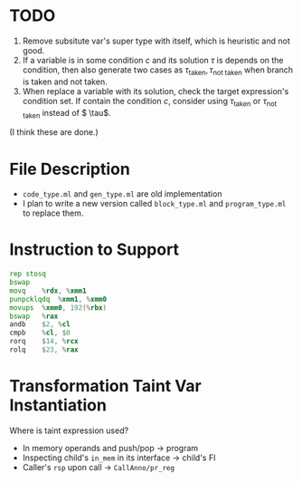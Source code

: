 # TODO

1. Remove subsitute var's super type with itself, which is heuristic and not good.
2. If a variable is in some condition $c$ and its solution $\tau$ is depends on the condition, then also generate two cases as $\tau_\text{taken}, \tau_\text{not taken}$ when branch is taken and not taken.
3. When replace a variable with its solution, check the target expression's condition set. If contain the condition $c$, consider using $\tau_\text{taken}$ or $\tau_\text{not taken}$ instead of $ \tau$.

(I think these are done.)

# File Description
* `code_type.ml` and `gen_type.ml` are old implementation
* I plan to write a new version called `block_type.ml` and `program_type.ml` to replace them.

# Instruction to Support

```asm
rep stosq
bswap	
movq	%rdx, %xmm1
punpcklqdq	%xmm1, %xmm0
movups	%xmm0, 192(%rbx)
bswap	%rax
andb	$2, %cl
cmpb	%cl, $0
rorq	$14, %rcx
rolq	$23, %rax
```

# Transformation Taint Var Instantiation

Where is taint expression used?

* In memory operands and push/pop -> program
* Inspecting child's `in_mem` in its interface -> child's FI
* Caller's `rsp` upon call -> `CallAnno/pr_reg`
